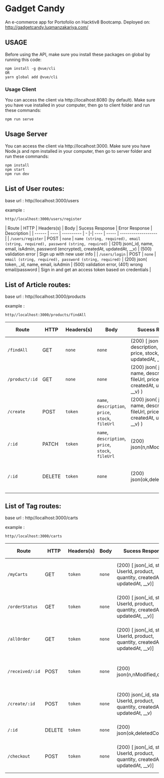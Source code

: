 # Gadget Candy
An e-commerce app for Portofolio on Hacktiv8 Bootcamp. Deployed on: http://gadgetcandy.luqmanzakariya.com/

## USAGE

Before using the API, make sure you install these packages on global by running this code:

    npm install -g @vue/cli
    OR
    yarn global add @vue/cli

### Usage Client
You can access the client via http://localhost:8080 (by default).
Make sure you have vue installed in your computer, then go to client folder and run these commands:

    npm run serve

## Usage Server
You can access the client via http://localhost:3000.
Make sure you have Node.js and npm installed in your computer, then go to server folder and run these commands:

    npm install
    npm start
    npm run dev

## List of User routes:
base url : http//localhost:3000/users

example :

    http//localhost:3000/users/register

| Route  | HTTP | Headers(s) | Body | Sucess Response | Error Response  | Description         |
| ------ | ---- | ---------- | - |-| ---- | ----- | ------------------- |
| `/users/register` | POST | `none` | `name (string, required), email (string, required), password (string, required)` | (201) json(_id, name, email, isAdmin, password (encrypted), createdAt, updatedAt, __v) | (500) validation error  | Sign up with new user info |
| `/users/login` | POST | `none` | `email (string, required), password (string, required)` |  (200) json(              token, _id, name, email, isAdmin | (500) validation error, (401) wrong email/password  | Sign in and get an access token based on credentials |


## List of Article routes:
base url : http//localhost:3000/products

example :

    http//localhost:3000/products/findAll

| Route | HTTP | Headers(s) | Body | Sucess Response | Error Response | Description |
| ----- | ---- | ---------- | ---- | ----------------| -------------- | ---|
| `/findAll` | GET | `none` | `none` | (200) [ json(_id, name, description, fileUrl, price, stock, createdAt, updatedAt, __v)] | (500) internal server error | Get all products |
| `/product/:id` | GET | `none` | `none` | (200) json( json(_id, name, description, fileUrl, price, stock, createdAt, updatedAt, __v) )| (500) internal server error | Get one product |
| `/create` | POST | `token` | `name`, `description`, `price`, `stock`, `fileUrl` | (200) json( json(_id, name, description, fileUrl, price, stock, createdAt, updatedAt, __v) )| (500) internal server error, (403) unauthorized | Create product |
| `/:id` | PATCH | `token` | `name`, `description`, `price`, `stock`, `fileUrl` | (200) json(n,nModified,ok) )| (500) internal server error, (403) unauthorized | Update product |
| `/:id` | DELETE | `token` | `none` | (200) json(ok,deletedCount,n)| (500) internal server error, (403) unauthorized | Delete a product |

## List of Tag routes:
base url : http//localhost:3000/carts

example :

    http//localhost:3000/carts

| Route | HTTP | Headers(s) | Body | Sucess Response | Error Response | Description |
| ----- | ---- | ---------- | ---- | ----------------| -------------- | ---|
| `/myCarts` | GET | `token` | `none` | (200) [ json(_id, status, UserId, product, quantity, createdAt, updatedAt, __v)] | (500) internal server error, (403) unauthorized | Find all tags based on user id and status:ordered |
| `/orderStatus` | GET | `token` | `none` | (200) [ json(_id, status, UserId, product, quantity, createdAt, updatedAt, __v)] | (500) internal server error, (403) unauthorized | Find all carts based on user id and status:delivered |
| `/allOrder` | GET | `token` | `none` | (200) [ json(_id, status, UserId, product, quantity, createdAt, updatedAt, __v)] | (500) internal server error, (403) unauthorized | Find all carts available |
| `/received/:id` | POST | `token` | `none` | (200) json(n,nModified,ok) | (500) internal server error, (403) unauthorized | Update cart status from `purchased` to `delivered` |
| `/create/:id` | POST | `token` | `none` | (200) json(_id, status, UserId, product, quantity, createdAt, updatedAt, __v) | (500) internal server error, (403) unauthorized | Add item to cart |
| `/:id` | DELETE | `token` | `none` | (200) json(ok,deletedCount,n) | (500) internal server error | Delete a cart |
| `/checkout` | POST | `token` | `none` | (200) [ json(_id, status, UserId, product, quantity, createdAt, updatedAt, __v)] | (500) internal server error, (403) unauthorized | Update cart status from `ordered` to `purchased` |